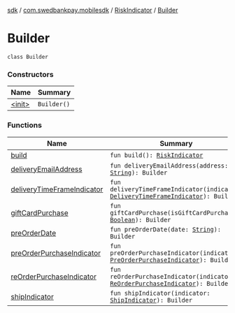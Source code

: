 [sdk](../../../index.md) / [com.swedbankpay.mobilesdk](../../index.md) / [RiskIndicator](../index.md) / [Builder](./index.md)

# Builder

`class Builder`

### Constructors

| Name | Summary |
|---|---|
| [&lt;init&gt;](-init-.md) | `Builder()` |

### Functions

| Name | Summary |
|---|---|
| [build](build.md) | `fun build(): `[`RiskIndicator`](../index.md) |
| [deliveryEmailAddress](delivery-email-address.md) | `fun deliveryEmailAddress(address: `[`String`](https://kotlinlang.org/api/latest/jvm/stdlib/kotlin/-string/index.html)`): Builder` |
| [deliveryTimeFrameIndicator](delivery-time-frame-indicator.md) | `fun deliveryTimeFrameIndicator(indicator: `[`DeliveryTimeFrameIndicator`](../../-delivery-time-frame-indicator/index.md)`): Builder` |
| [giftCardPurchase](gift-card-purchase.md) | `fun giftCardPurchase(isGiftCardPurchase: `[`Boolean`](https://kotlinlang.org/api/latest/jvm/stdlib/kotlin/-boolean/index.html)`): Builder` |
| [preOrderDate](pre-order-date.md) | `fun preOrderDate(date: `[`String`](https://kotlinlang.org/api/latest/jvm/stdlib/kotlin/-string/index.html)`): Builder` |
| [preOrderPurchaseIndicator](pre-order-purchase-indicator.md) | `fun preOrderPurchaseIndicator(indicator: `[`PreOrderPurchaseIndicator`](../../-pre-order-purchase-indicator/index.md)`): Builder` |
| [reOrderPurchaseIndicator](re-order-purchase-indicator.md) | `fun reOrderPurchaseIndicator(indicator: `[`ReOrderPurchaseIndicator`](../../-re-order-purchase-indicator/index.md)`): Builder` |
| [shipIndicator](ship-indicator.md) | `fun shipIndicator(indicator: `[`ShipIndicator`](../../-ship-indicator/index.md)`): Builder` |
